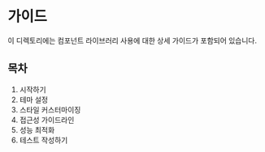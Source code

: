 # 가이드

이 디렉토리에는 컴포넌트 라이브러리 사용에 대한 상세 가이드가 포함되어 있습니다.

## 목차

1. 시작하기
2. 테마 설정
3. 스타일 커스터마이징
4. 접근성 가이드라인
5. 성능 최적화
6. 테스트 작성하기